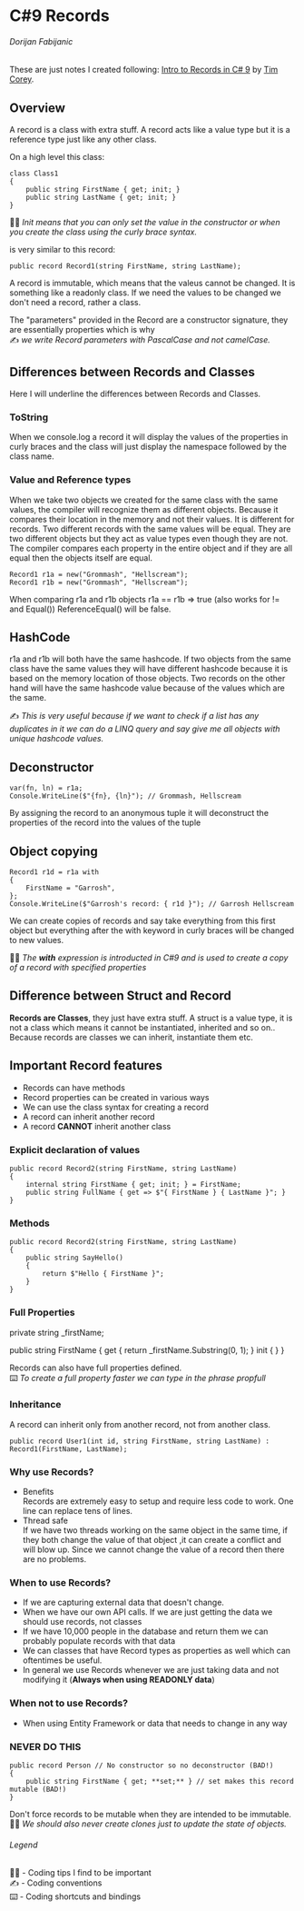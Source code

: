 # C#9 Records
###### Dorijan Fabijanic
These are just notes I created following: [Intro to Records in C# 9](https://www.youtube.com/watch?v=9Byvwa9yF-I) by
[Tim Corey](https://iamtimcorey.com/).

## Overview
A record is a class with extra stuff. A record acts like a value type but it is a reference type just like any other class.

On a high level this class: 
```
class Class1
{
    public string FirstName { get; init; }
    public string LastName { get; init; }
}
```
:man_technologist: *Init means that you can only set the value in the constructor or when you create the class using
the curly brace syntax.*

is very similar to this record:
```
public record Record1(string FirstName, string LastName);
```
A record is immutable, which means that the valeus cannot be changed. It is something like a readonly class.
If we need the values to be changed we don't need a record, rather a class.

The "parameters" provided in the Record are a constructor signature, they are essentially properties
which is why  
:writing_hand: *we write Record parameters with PascalCase and not camelCase.*

## Differences between Records and Classes
Here I will underline the differences between Records and Classes.
### ToString
When we console.log a record it will display the values of the properties in curly braces and
the class will just display the namespace followed by the class name.
### Value and Reference types
When we take two objects we created for the same class with the same values, the compiler will recognize them
as different objects. Because it compares their location in the memory and not their values.
It is different for records. Two different records with the same values will be equal. They are two
different objects but they act as value types even though they are not. The compiler compares each property
in the entire object and if they are all equal then the objects itself are equal.
```
Record1 r1a = new("Grommash", "Hellscream");
Record1 r1b = new("Grommash", "Hellscream");
```
When comparing r1a and r1b objects r1a == r1b => true (also works for != and Equal()) 
ReferenceEqual() will be false.
## HashCode
r1a and r1b will both have the same hashcode. If two objects from the same class have the same values
they will have different hashcode because it is based on the memory location of those objects.
Two records on the other hand will have the same hashcode value because of the values which are the same.

:writing_hand: *This is very useful because if we want to check if a list has any duplicates in it we can
do a LINQ query and say give me all objects with unique hashcode values.*

## Deconstructor
```
var(fn, ln) = r1a;
Console.WriteLine($"{fn}, {ln}"); // Grommash, Hellscream
```
By assigning the record to an anonymous tuple it will deconstruct the properties of the record
into the values of the tuple

## Object copying
```
Record1 r1d = r1a with
{
    FirstName = "Garrosh",
};
Console.WriteLine($"Garrosh's record: { r1d }"); // Garrosh Hellscream
```

We can create copies of records and say take everything from this first object but everything after
the with keyword in curly braces will be changed to new values.

:man_technologist: *The **with** expression is introducted in C#9 and is used to create a copy of a 
record with specified properties*

## Difference between Struct and Record
**Records are Classes**, they just have extra stuff. A struct is a value type, it is not a class which means
it cannot be instantiated, inherited and so on.. Because records are classes we can inherit, instantiate them etc.

## Important Record features
- Records can have methods
- Record properties can be created in various ways
- We can use the class syntax for creating a record
- A record can inherit another record
- A record **CANNOT** inherit another class

### Explicit declaration of values
```
public record Record2(string FirstName, string LastName)
{
    internal string FirstName { get; init; } = FirstName;
    public string FullName { get => $"{ FirstName } { LastName }"; }
}
```
### Methods
```
public record Record2(string FirstName, string LastName)
{
    public string SayHello()
    {
        return $"Hello { FirstName }";
    }
}
```
### Full Properties
private string _firstName;

public string FirstName
{
    get { return _firstName.Substring(0, 1); }
    init { }
}

Records can also have full properties defined.  
:keyboard: *To create a full property faster we can type in the phrase propfull*

### Inheritance
A record can inherit only from another record, not from another class.
```
public record User1(int id, string FirstName, string LastName) : Record1(FirstName, LastName);
```

### Why use Records?
- Benefits  
  Records are extremely easy to setup and require less code to work. One line can replace tens of lines.
- Thread safe  
  If we have two threads working on the same object in the same time, if they both change the value of that object
  ,it can create a conflict and will blow up. Since we cannot change the value of a record then there are no
  problems. 

### When to use Records?
- If we are capturing external data that doesn't change.
- When we have our own API calls. If we are just getting the data we should use records, not classes  
- If we have 10,000 people in the database and return them we can probably populate records with that data
- We can classes that have Record types as properties as well which can oftentimes be useful.
- In general we use Records whenever we are just taking data and not modifying it (**Always when using READONLY data**)

### When not to use Records?
- When using Entity Framework or data that needs to change in any way

### NEVER DO THIS
```
public record Person // No constructor so no deconstructor (BAD!)
{
    public string FirstName { get; **set;** } // set makes this record mutable (BAD!)
}
```
Don't force records to be mutable when they are intended to be immutable.  
:man_technologist: *We should also never create clones just to update the state of objects.*

###### Legend
:man_technologist: - Coding tips I find to be important  
:writing_hand: - Coding conventions  
:keyboard: - Coding shortcuts and bindings  
